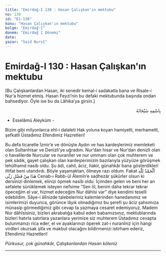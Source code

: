 ```yaml
---
title: "Emirdağ-I 130 : Hasan Çalışkan'ın mektubu"
no: 130
id: "E1-130"
konu: "Hasan Çalışkan'ın mektubu"
bolge: "Emirdağ-I"
donem: "Emirdağ 1 Dönemi"
date: 
yazar: "Said Nursî"
---
```


# Emirdağ-I 130 : Hasan Çalışkan'ın mektubu

<p class="takdim">[Bu Çalışkanlardan Hasan, iki senedir kemal-i sadakatla bana ve Risale-i Nur’a hizmet etmiş. Hasan Feyzi’nin bu defaki mektubunda başında ondan bahsediyor. Öyle ise bu da Lâhika’ya girsin.]</p>

<p class="arabic" dir="rtl" title="Meal: “Her türlü noksan sıfatlardan yüce olan Allah’ın adıyla.”">بِاسْمِهِ سُبْحَانَهُ</p>

- Esselâmü Aleyküm -

Bizim gibi milyonlarca ehl-i dalaleti Hak yoluna koyan hamiyetli, merhametli, şefkatli Üstadımız Efendimiz Hazretleri!

Bu defa ticaretle İzmir’e ve dönüşte Aydın ve has kardeşlerimiz memleketi olan Sultanhisar ve Denizli’ye uğradım. Nur’dan hisar ve Nur’dan denizli olan o havalilerde Nurcular ve nuranîler ve nur ummanı olan çok muhterem ve pek sâdık, gayet çalışkan olan kardeşlerimizin bazılarıyla yüzyüze görüşmek lehülhamd nasib oldu. Şu âdi, cahil, âciz, hakir, günahkâr bana gösterdikleri iltifat beni utandırdı. Böyle yaşamaktan, ölmeye razı oldum. Fakat <span class="arabic" dir="rtl" title="Meal: “Elhamdulillah, bu Rabbimin bir fazlıdır.”">اَلْحَمْدُ لِلّٰهِ هٰذَا مِنْ فَضْلِ رَبِّى</span> Cenab-ı Rabb-ül Âlemîn’e sadhezâr şükürler olsun ki dersinizi dinlemek, elinizi öpmek nasib oldu. İçimden gelen ve beni her an sefalete sürüklemek isteyen nefsime “Sen öl, benim daha tekrar tekrar öpeceğim el var, hizmet edeceğim Nur dâhîsi var” diye kendimi teselli edebildim. Sâye-i âlînizde talebeleriniz kalemlerinden hanedanımız ve isimlerimizi duyunca, görünce lâyık olmadığımız bu şerefi şu âciz şahsımıza münasip görmediğimiz gibi cevap ta yazmaya cesaret edemiyoruz. Madem Nur dâhîsisiniz, bizleri akrabalığa kabul eden babamızsınız, mektublarında bizleri hatırla satırlara yazanlara yerimize siz muhterem Üstadımız cevapta bulunmanızı rica eder, el ve ayaklarınızı öperek zat-ı nuranîniz için hangi virdleri okursak şifa ve makbul olacağını bildirmenizi istirham ederiz, Efendimiz Hazretleri!

*Pürkusur, çok günahkâr, Çalışkanlardan*
*Hasan köleniz*

***
